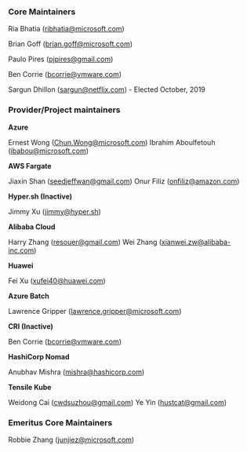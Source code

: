 ### Core Maintainers

Ria Bhatia (ribhatia@microsoft.com)

Brian Goff (brian.goff@microsoft.com)

Paulo Pires (pjpires@gmail.com)

Ben Corrie (bcorrie@vmware.com)

Sargun Dhillon (sargun@netflix.com) - Elected October, 2019

### Provider/Project maintainers

**Azure**

Ernest Wong (Chun.Wong@microsoft.com)
Ibrahim Aboulfetouh (ibabou@microsoft.com)

**AWS Fargate**

Jiaxin Shan (seedjeffwan@gmail.com)
Onur Filiz (onfiliz@amazon.com)

**Hyper.sh (Inactive)**

Jimmy Xu (jimmy@hyper.sh)

**Alibaba Cloud**

Harry Zhang (resouer@gmail.com)
Wei Zhang   (xianwei.zw@alibaba-inc.com)

**Huawei**

Fei Xu (xufei40@huawei.com)

**Azure Batch**

Lawrence Gripper (lawrence.gripper@microsoft.com)

**CRI (Inactive)**

Ben Corrie (bcorrie@vmware.com)

**HashiCorp Nomad**

Anubhav Mishra (mishra@hashicorp.com)

**Tensile Kube**

Weidong Cai (cwdsuzhou@gmail.com)
Ye Yin (hustcat@gmail.com)

### Emeritus Core Maintainers 

Robbie Zhang (junjiez@microsoft.com)
